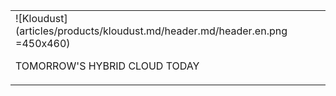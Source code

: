 |   |
|:------|
| ![Kloudust](articles/products/kloudust.md/header.md/header.en.png =450x460) <p>TOMORROW'S HYBRID CLOUD TODAY</p> |
